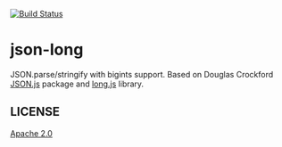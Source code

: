 [![Build Status](https://travis-ci.org/unscrambl/json-long.svg?branch=master)](https://travis-ci.org/unscrambl/json-long)

# json-long

JSON.parse/stringify with bigints support. Based on Douglas Crockford [JSON.js](https://github.com/douglascrockford/JSON-js) package and [long.js](https://github.com/dcodeIO/long.js) library.

## LICENSE
[Apache 2.0](https://github.com/unscrambl/browser-driver-installer/blob/master/LICENSE)
